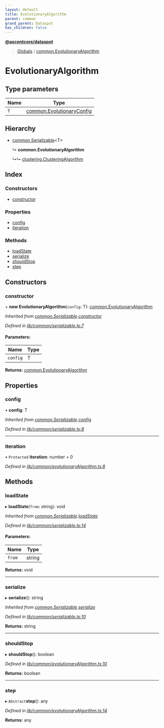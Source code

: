```yaml
---
layout: default
title: EvolutionaryAlgorithm
parent: common
grand_parent: Dataspot
has_children: false
---
```


**[@ascentcore/dataspot](../README.md)**

> [Globals](../globals.md) / [common.EvolutionaryAlgorithm](common_evolutionaryalgorithm)

# EvolutionaryAlgorithm

## Type parameters

Name | Type |
------ | ------ |
`T` | [common.EvolutionaryConfig](common_evolutionaryconfig) |

## Hierarchy

* [common.Serializable](common_serializable)\<T>

  ↳ **common.EvolutionaryAlgorithm**

  ↳↳ [clustering.ClusteringAlgorithm](clustering_clusteringalgorithm)

## Index

### Constructors

* [constructor](common_evolutionaryalgorithm#constructor)

### Properties

* [config](common_evolutionaryalgorithm#config)
* [iteration](common_evolutionaryalgorithm#iteration)

### Methods

* [loadState](common_evolutionaryalgorithm#loadstate)
* [serialize](common_evolutionaryalgorithm#serialize)
* [shouldStop](common_evolutionaryalgorithm#shouldstop)
* [step](common_evolutionaryalgorithm#step)

## Constructors

### constructor

\+ **new EvolutionaryAlgorithm**(`config`: T): [common.EvolutionaryAlgorithm](common_evolutionaryalgorithm)

*Inherited from [common.Serializable](common_serializable).[constructor](common_serializable#constructor)*

*Defined in [lib/common/serializable.ts:7](https://github.com/ascentcore/dataspot/blob/5151dd9/lib/common/serializable.ts#L7)*

#### Parameters:

Name | Type |
------ | ------ |
`config` | T |

**Returns:** [common.EvolutionaryAlgorithm](common_evolutionaryalgorithm)

## Properties

### config

•  **config**: T

*Inherited from [common.Serializable](common_serializable).[config](common_serializable#config)*

*Defined in [lib/common/serializable.ts:8](https://github.com/ascentcore/dataspot/blob/5151dd9/lib/common/serializable.ts#L8)*

___

### iteration

• `Protected` **iteration**: number = 0

*Defined in [lib/common/evolutionaryAlgorithm.ts:8](https://github.com/ascentcore/dataspot/blob/5151dd9/lib/common/evolutionaryAlgorithm.ts#L8)*

## Methods

### loadState

▸ **loadState**(`from`: string): void

*Inherited from [common.Serializable](common_serializable).[loadState](common_serializable#loadstate)*

*Defined in [lib/common/serializable.ts:14](https://github.com/ascentcore/dataspot/blob/5151dd9/lib/common/serializable.ts#L14)*

#### Parameters:

Name | Type |
------ | ------ |
`from` | string |

**Returns:** void

___

### serialize

▸ **serialize**(): string

*Inherited from [common.Serializable](common_serializable).[serialize](common_serializable#serialize)*

*Defined in [lib/common/serializable.ts:10](https://github.com/ascentcore/dataspot/blob/5151dd9/lib/common/serializable.ts#L10)*

**Returns:** string

___

### shouldStop

▸ **shouldStop**(): boolean

*Defined in [lib/common/evolutionaryAlgorithm.ts:10](https://github.com/ascentcore/dataspot/blob/5151dd9/lib/common/evolutionaryAlgorithm.ts#L10)*

**Returns:** boolean

___

### step

▸ `Abstract`**step**(): any

*Defined in [lib/common/evolutionaryAlgorithm.ts:14](https://github.com/ascentcore/dataspot/blob/5151dd9/lib/common/evolutionaryAlgorithm.ts#L14)*

**Returns:** any
